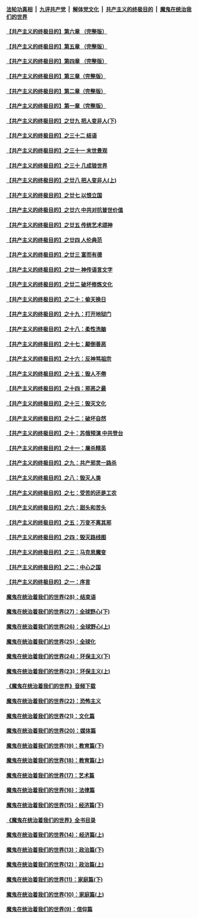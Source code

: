 ####  [法轮功真相](../../../../basic/blob/master/README.md?t=01300439) &nbsp;|&nbsp; [九评共产党](../../../../9ping.md/blob/master/README.md?t=01300439) &nbsp;|&nbsp; [解体党文化](../../../../jtdwh.md/blob/master/README.md?t=01300439)  &nbsp;|&nbsp; [共产主义的终极目的](../../../../gczydzjmd.md/blob/master/README.md?t=01300439) &nbsp;|&nbsp; [魔鬼在统治我们的世界](../../../../mgztzwmdsj.md/blob/master/README.md?t=01300439) 

#### [【共产主义的终极目的】第六章 （完整版）](../pages/nsc422/n11428913.md?t=01300439) 

#### [【共产主义的终极目的】第五章 （完整版）](../pages/nsc422/n11428912.md?t=01300439) 

#### [【共产主义的终极目的】第四章 （完整版）](../pages/nsc422/n11428907.md?t=01300439) 

#### [【共产主义的终极目的】第三章（完整版）](../pages/nsc422/n11428848.md?t=01300439) 

#### [【共产主义的终极目的】第二章（完整版）](../pages/nsc422/n11428831.md?t=01300439) 

#### [【共产主义的终极目的】第一章（完整版）](../pages/nsc422/n11417651.md?t=01300439) 

#### [【共产主义的终极目的】之廿九 把人变非人(下)](../pages/nsc422/n11344140.md?t=01300439) 

#### [【共产主义的终极目的】之三十二 结语](../pages/nsc422/n11360535.md?t=01300439) 

#### [【共产主义的终极目的】之三十一 末世景观](../pages/nsc422/n11351129.md?t=01300439) 

#### [【共产主义的终极目的】之三十 几成狼世界](../pages/nsc422/n11348280.md?t=01300439) 

#### [【共产主义的终极目的】之廿八 把人变非人(上)](../pages/nsc422/n11340492.md?t=01300439) 

#### [【共产主义的终极目的】之廿七 以恨立国](../pages/nsc422/n11336944.md?t=01300439) 

#### [【共产主义的终极目的】之廿六 中共对抗普世价值](../pages/nsc422/n11324785.md?t=01300439) 

#### [【共产主义的终极目的】之廿五 传统艺术颂神](../pages/nsc422/n11296396.md?t=01300439) 

#### [【共产主义的终极目的】之廿四 人伦典范](../pages/nsc422/n11296397.md?t=01300439) 

#### [【共产主义的终极目的】之廿三 富而有德](../pages/nsc422/n11283598.md?t=01300439) 

#### [【共产主义的终极目的】之廿一 神传语言文字](../pages/nsc422/n11263265.md?t=01300439) 

#### [【共产主义的终极目的】之廿二 破坏修炼文化](../pages/nsc422/n11245728.md?t=01300439) 

#### [【共产主义的终极目的】之二十：偷天换日](../pages/nsc422/n11238846.md?t=01300439) 

#### [【共产主义的终极目的】之十九：打开地狱门](../pages/nsc422/n11206376.md?t=01300439) 

#### [【共产主义的终极目的】之十八：柔性洗脑](../pages/nsc422/n11199994.md?t=01300439) 

#### [【共产主义的终极目的】之十七：颠倒善恶](../pages/nsc422/n11179782.md?t=01300439) 

#### [【共产主义的终极目的】之十六：反神骂祖宗](../pages/nsc422/n11166798.md?t=01300439) 

#### [【共产主义的终极目的】之十五：毁人不倦](../pages/nsc422/n11166792.md?t=01300439) 

#### [【共产主义的终极目的】之十四：邪恶之最](../pages/nsc422/n11150249.md?t=01300439) 

#### [【共产主义的终极目的】之十三：毁灭文化](../pages/nsc422/n11135227.md?t=01300439) 

#### [【共产主义的终极目的】之十二：破坏自然](../pages/nsc422/n11135214.md?t=01300439) 

#### [【共产主义的终极目的】之十：苏俄预演 中共登台](../pages/nsc422/n11118424.md?t=01300439) 

#### [【共产主义的终极目的】之十一：屠杀精英](../pages/nsc422/n11118442.md?t=01300439) 

#### [【共产主义的终极目的】之九：共产邪灵一路杀](../pages/nsc422/n11114139.md?t=01300439) 

#### [【共产主义的终极目的】之八：毁灭人类](../pages/nsc422/n11108503.md?t=01300439) 

#### [【共产主义的终极目的】之七：受苦的还是工农](../pages/nsc422/n11101809.md?t=01300439) 

#### [【共产主义的终极目的】之六：甜头和苦头](../pages/nsc422/n11096971.md?t=01300439) 

#### [【共产主义的终极目的】之五：万变不离其邪](../pages/nsc422/n11091285.md?t=01300439) 

#### [【共产主义的终极目的】之四：毁灭路线图](../pages/nsc422/n11086284.md?t=01300439) 

#### [【共产主义的终极目的】之三：马克思魔变](../pages/nsc422/n11061941.md?t=01300439) 

#### [【共产主义的终极目的】之二：中心之国](../pages/nsc422/n11047728.md?t=01300439) 

#### [【共产主义的终极目的】之一：序言](../pages/nsc422/n11086077.md?t=01300439) 

#### [魔鬼在统治着我们的世界(28)：结束语](../pages/nsc422/n10936246.md?t=01300439) 

#### [魔鬼在统治着我们的世界(27)：全球野心(下)](../pages/nsc422/n10928319.md?t=01300439) 

#### [魔鬼在统治着我们的世界(26)：全球野心(上)](../pages/nsc422/n10900318.md?t=01300439) 

#### [魔鬼在统治着我们的世界(25)：全球化](../pages/nsc422/n10788205.md?t=01300439) 

#### [魔鬼在统治着我们的世界(24)：环保主义(下)](../pages/nsc422/n10695307.md?t=01300439) 

#### [魔鬼在统治着我们的世界(23)：环保主义(上)](../pages/nsc422/n10688613.md?t=01300439) 

#### [《魔鬼在统治着我们的世界》音频下载](../pages/nsc422/n10635553.md?t=01300439) 

#### [魔鬼在统治着我们的世界(22)：恐怖主义](../pages/nsc422/n10614727.md?t=01300439) 

#### [魔鬼在统治着我们的世界(21)：文化篇](../pages/nsc422/n10597706.md?t=01300439) 

#### [魔鬼在统治着我们的世界(20)：媒体篇](../pages/nsc422/n10586579.md?t=01300439) 

#### [魔鬼在统治着我们的世界(19)：教育篇(下)](../pages/nsc422/n10564808.md?t=01300439) 

#### [魔鬼在统治着我们的世界(18)：教育篇(上)](../pages/nsc422/n10526970.md?t=01300439) 

#### [魔鬼在统治着我们的世界(17)：艺术篇](../pages/nsc422/n10499093.md?t=01300439) 

#### [魔鬼在统治着我们的世界(16)：法律篇](../pages/nsc422/n10485969.md?t=01300439) 

#### [魔鬼在统治着我们的世界(15)：经济篇(下)](../pages/nsc422/n10469975.md?t=01300439) 

#### [《魔鬼在统治着我们的世界》全书目录](../pages/nsc422/n10464261.md?t=01300439) 

#### [魔鬼在统治着我们的世界(14)：经济篇(上)](../pages/nsc422/n10457370.md?t=01300439) 

#### [魔鬼在统治着我们的世界(13)：政治篇(下)](../pages/nsc422/n10448270.md?t=01300439) 

#### [魔鬼在统治着我们的世界(12)：政治篇(上)](../pages/nsc422/n10444576.md?t=01300439) 

#### [魔鬼在统治着我们的世界(11)：家庭篇(下)](../pages/nsc422/n10440961.md?t=01300439) 

#### [魔鬼在统治着我们的世界(10)：家庭篇(上)](../pages/nsc422/n10435448.md?t=01300439) 

#### [魔鬼在统治着我们的世界(9)：信仰篇](../pages/nsc422/n10432159.md?t=01300439) 

